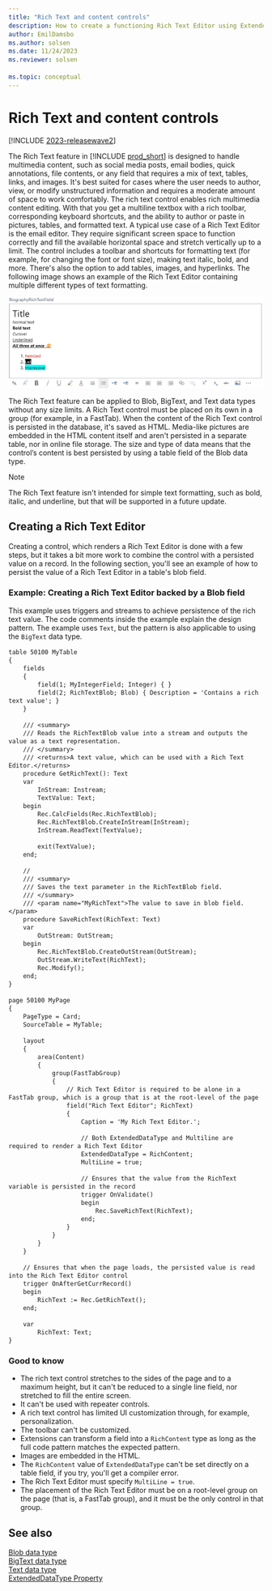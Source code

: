 ```yaml
---
title: "Rich Text and content controls"
description: How to create a functioning Rich Text Editor using ExtendedDataType and a table blob field in AL for Business Central.
author: EmilDamsbo
ms.author: solsen
ms.date: 11/24/2023
ms.reviewer: solsen

ms.topic: conceptual
---
```


# Rich Text and content controls

[!INCLUDE [2023-releasewave2](../includes/2023-releasewave2.md)]

The Rich Text feature in [!INCLUDE [prod_short](includes/prod_short.md)] is designed to handle multimedia content, such as social media posts, email bodies, quick annotations, file contents, or any field that requires a mix of text, tables, links, and images. It's best suited for cases where the user needs to author, view, or modify unstructured information and requires a moderate amount of space to work comfortably. The rich text control enables rich multimedia content editing. With that you get a multiline textbox with a rich toolbar, corresponding keyboard shortcuts, and the ability to author or paste in pictures, tables, and formatted text. A typical use case of a Rich Text Editor is the email editor. They require significant screen space to function correctly and fill the available horizontal space and stretch vertically up to a limit. The control includes a toolbar and shortcuts for formatting text (for example, for changing the font or font size), making text italic, bold, and more. There's also the option to add tables, images, and hyperlinks.
The following image shows an example of the Rich Text Editor containing multiple different types of text formatting.

![Shows an example of the Rich Text Editor containing multiple different types of text formatting.](../developer/media/RichTextEditorExample.png)

The Rich Text feature can be applied to Blob, BigText, and Text data types without any size limits. A Rich Text control must be placed on its own in a group (for example, in a FastTab). When the content of the Rich Text control is persisted in the database, it's saved as HTML. Media-like pictures are embedded in the HTML content itself and aren't persisted in a separate table, nor in online file storage. The size and type of data means that the control’s content is best persisted by using a table field of the Blob data type.

> [!NOTE]  
> The Rich Text feature isn't intended for simple text formatting, such as bold, italic, and underline, but that will be supported in a future update.

## Creating a Rich Text Editor

Creating a control, which renders a Rich Text Editor is done with a few steps, but it takes a bit more work to combine the control with a persisted value on a record. In the following section, you'll see an example of how to persist the value of a Rich Text Editor in a table's blob field.

### Example: Creating a Rich Text Editor backed by a Blob field

This example uses triggers and streams to achieve persistence of the rich text value. The code comments inside the example explain the design pattern. The example uses `Text`, but the pattern is also applicable to using the `BigText` data type.

```AL
table 50100 MyTable
{
    fields
    {
        field(1; MyIntegerField; Integer) { }
        field(2; RichTextBlob; Blob) { Description = 'Contains a rich text value'; }
    }

    /// <summary>
    /// Reads the RichTextBlob value into a stream and outputs the value as a text representation.
    /// </summary>
    /// <returns>A text value, which can be used with a Rich Text Editor.</returns>
    procedure GetRichText(): Text
    var
        InStream: Instream;
        TextValue: Text;
    begin
        Rec.CalcFields(Rec.RichTextBlob);
        Rec.RichTextBlob.CreateInStream(InStream);
        InStream.ReadText(TextValue);

        exit(TextValue);
    end;

    // 
    /// <summary>
    /// Saves the text parameter in the RichTextBlob field.
    /// </summary>
    /// <param name="MyRichText">The value to save in blob field.</param>
    procedure SaveRichText(RichText: Text)
    var
        OutStream: OutStream;
    begin
        Rec.RichTextBlob.CreateOutStream(OutStream);
        OutStream.WriteText(RichText);
        Rec.Modify();
    end;
}

page 50100 MyPage
{
    PageType = Card;
    SourceTable = MyTable;

    layout
    {
        area(Content)
        {
            group(FastTabGroup)
            {
                // Rich Text Editor is required to be alone in a FastTab group, which is a group that is at the root-level of the page
                field("Rich Text Editor"; RichText)
                {
                    Caption = 'My Rich Text Editor.';

                    // Both ExtendedDataType and Multiline are required to render a Rich Text Editor
                    ExtendedDataType = RichContent;
                    MultiLine = true;

                    // Ensures that the value from the RichText variable is persisted in the record
                    trigger OnValidate()
                    begin
                        Rec.SaveRichText(RichText);
                    end;
                }
            }
        }
    }
    
    // Ensures that when the page loads, the persisted value is read into the Rich Text Editor control
    trigger OnAfterGetCurrRecord()
    begin
        RichText := Rec.GetRichText();
    end;

    var
        RichText: Text;
}

```

### Good to know

- The rich text control stretches to the sides of the page and to a maximum height, but it can't be reduced to a single line field, nor stretched to fill the entire screen.
- It can't be used with repeater controls.
- A rich text control has limited UI customization through, for example, personalization.
- The toolbar can't be customized.
- Extensions can transform a field into a `RichContent` type as long as the full code pattern matches the expected pattern.
- Images are embedded in the HTML.
- The `RichContent` value of `ExtendedDataType` can't be set directly on a table field, if you try, you'll get a compiler error.
- The Rich Text Editor must specify `MultiLine = true`.
- The placement of the Rich Text Editor must be on a root-level group on the page (that is, a FastTab group), and it must be the only control in that group.

## See also

[Blob data type](methods-auto/blob/blob-data-type.md)  
[BigText data type](methods-auto/bigtext/bigtext-data-type.md)  
[Text data type](methods-auto/text/text-data-type.md)  
[ExtendedDataType Property](properties/devenv-extendeddatatype-property.md)   